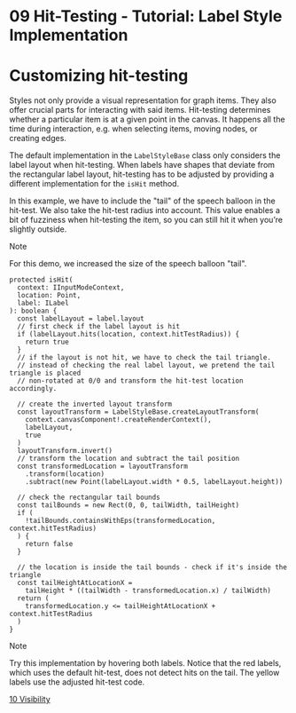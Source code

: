 <!--
 //////////////////////////////////////////////////////////////////////////////
 // @license
 // This file is part of yFiles for HTML 2.6.
 // Use is subject to license terms.
 //
 // Copyright (c) 2000-2023 by yWorks GmbH, Vor dem Kreuzberg 28,
 // 72070 Tuebingen, Germany. All rights reserved.
 //
 //////////////////////////////////////////////////////////////////////////////
-->
# 09 Hit-Testing - Tutorial: Label Style Implementation

# Customizing hit-testing

Styles not only provide a visual representation for graph items. They also offer crucial parts for interacting with said items. Hit-testing determines whether a particular item is at a given point in the canvas. It happens all the time during interaction, e.g. when selecting items, moving nodes, or creating edges.

The default implementation in the `LabelStyleBase` class only considers the label layout when hit-testing. When labels have shapes that deviate from the rectangular label layout, hit-testing has to be adjusted by providing a different implementation for the `isHit` method.

In this example, we have to include the "tail" of the speech balloon in the hit-test. We also take the hit-test radius into account. This value enables a bit of fuzziness when hit-testing the item, so you can still hit it when you’re slightly outside.

Note

For this demo, we increased the size of the speech balloon "tail".

```
protected isHit(
  context: IInputModeContext,
  location: Point,
  label: ILabel
): boolean {
  const labelLayout = label.layout
  // first check if the label layout is hit
  if (labelLayout.hits(location, context.hitTestRadius)) {
    return true
  }
  // if the layout is not hit, we have to check the tail triangle.
  // instead of checking the real label layout, we pretend the tail triangle is placed
  // non-rotated at 0/0 and transform the hit-test location accordingly.

  // create the inverted layout transform
  const layoutTransform = LabelStyleBase.createLayoutTransform(
    context.canvasComponent!.createRenderContext(),
    labelLayout,
    true
  )
  layoutTransform.invert()
  // transform the location and subtract the tail position
  const transformedLocation = layoutTransform
    .transform(location)
    .subtract(new Point(labelLayout.width * 0.5, labelLayout.height))

  // check the rectangular tail bounds
  const tailBounds = new Rect(0, 0, tailWidth, tailHeight)
  if (
    !tailBounds.containsWithEps(transformedLocation, context.hitTestRadius)
  ) {
    return false
  }

  // the location is inside the tail bounds - check if it's inside the triangle
  const tailHeightAtLocationX =
    tailHeight * ((tailWidth - transformedLocation.x) / tailWidth)
  return (
    transformedLocation.y <= tailHeightAtLocationX + context.hitTestRadius
  )
}
```

Note

Try this implementation by hovering both labels. Notice that the red labels, which uses the default hit-test, does not detect hits on the tail. The yellow labels use the adjusted hit-test code.

[10 Visibility](../../tutorial-style-implementation-label/10-visibility/)
